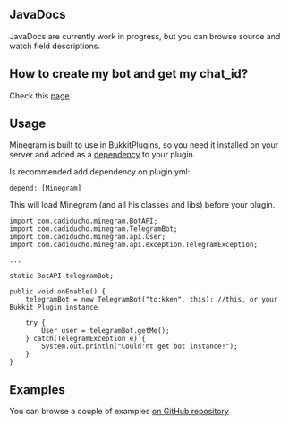 JavaDocs
--------

JavaDocs are currently work in progress, but you can browse source and watch field descriptions.

How to create my bot and get my chat_id?
----------------------------------------

Check this [page](https://github.com/Cadiducho/Minegram/blob/master/Bot.md)

Usage
-----

Minegram is built to use in BukkitPlugins, so you need it installed on your server and added as a [dependency](https://github.com/Cadiducho/Minegram#maven-usage) to your plugin.

Is recommended add dependency on plugin.yml:

```depend: [Minegram]```

This will load Minegram (and all his classes and libs) before your plugin.

```
import com.cadiducho.minegram.BotAPI;
import com.cadiducho.minegram.TelegramBot;
import com.cadiducho.minegram.api.User;
import com.cadiducho.minegram.api.exception.TelegramException;

...

static BotAPI telegramBot;

public void onEnable() {
	telegramBot = new TelegramBot("to:kken", this); //this, or your Bukkit Plugin instance
	
	try {
		User user = telegramBot.getMe();
	} catch(TelegramException e) {
		System.out.println("Could'nt get bot instance!");
	}
}
```

Examples
--------

You can browse a couple of examples [on GitHub repository](https://github.com/Cadiducho/Minegram/tree/master/examples)

